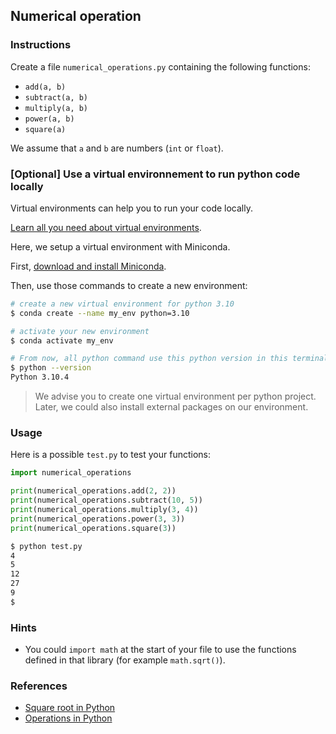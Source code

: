 ## Numerical operation

### Instructions

Create a file `numerical_operations.py` containing the following functions:

- `add(a, b)`
- `subtract(a, b)`
- `multiply(a, b)`
- `power(a, b)`
- `square(a)`

We assume that `a` and `b` are numbers (`int` or `float`).

### [Optional] Use a virtual environnement to run python code locally

Virtual environments can help you to run your code locally.

[Learn all you need about virtual environments](https://openclassrooms.com/fr/courses/6951236-mettez-en-place-votre-environnement-python/7013854-decouvrez-les-environnements-virtuels).

Here, we setup a virtual environment with Miniconda.

First, [download and install Miniconda](https://docs.conda.io/en/latest/miniconda.html).

Then, use those commands to create a new environment:

```bash
# create a new virtual environment for python 3.10
$ conda create --name my_env python=3.10

# activate your new environment
$ conda activate my_env

# From now, all python command use this python version in this terminal
$ python --version
Python 3.10.4
```

> We advise you to create one virtual environment per python project. Later, we could also install external packages on our environment.

### Usage

Here is a possible `test.py` to test your functions:

```python
import numerical_operations

print(numerical_operations.add(2, 2))
print(numerical_operations.subtract(10, 5))
print(numerical_operations.multiply(3, 4))
print(numerical_operations.power(3, 3))
print(numerical_operations.square(3))
```

```bash
$ python test.py
4
5
12
27
9
$
```

### Hints

- You could `import math` at the start of your file to use the functions defined in that library (for example `math.sqrt()`).

### References

- [Square root in Python](https://www.geeksforgeeks.org/python-math-function-sqrt/)
- [Operations in Python](https://www.geeksforgeeks.org/python-arithmetic-operators/)
